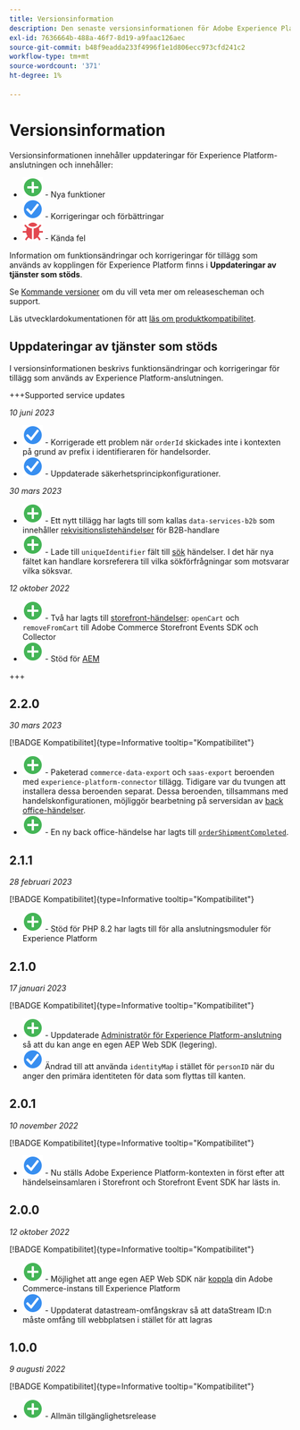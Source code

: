 ```yaml
---
title: Versionsinformation
description: Den senaste versionsinformationen för Adobe Experience Platform Connector från Adobe Commerce.
exl-id: 7636664b-488a-46f7-8d19-a9faac126aec
source-git-commit: b48f9eadda233f4996f1e1d806ecc973cfd241c2
workflow-type: tm+mt
source-wordcount: '371'
ht-degree: 1%

---
```


# Versionsinformation

Versionsinformationen innehåller uppdateringar för Experience Platform-anslutningen och innehåller:

* ![Nytt](../assets/new.svg) - Nya funktioner
* ![Korrigera](../assets/fix.svg) - Korrigeringar och förbättringar
* ![Fel](../assets/bug.svg) - Kända fel

Information om funktionsändringar och korrigeringar för tillägg som används av kopplingen för Experience Platform finns i **Uppdateringar av tjänster som stöds**.

Se [Kommande versioner](https://experienceleague.adobe.com/docs/commerce-operations/release/planning/schedule.html) om du vill veta mer om releasescheman och support.

Läs utvecklardokumentationen för att [läs om produktkompatibilitet](https://experienceleague.adobe.com/docs/commerce-operations/release/product-availability.html).

## Uppdateringar av tjänster som stöds

I versionsinformationen beskrivs funktionsändringar och korrigeringar för tillägg som används av Experience Platform-anslutningen.

+++Supported service updates

_10 juni 2023_

* ![Korrigera](../assets/fix.svg) - Korrigerade ett problem när `orderId` skickades inte i kontexten på grund av prefix i identifieraren för handelsorder.
* ![Korrigera](../assets/fix.svg) - Uppdaterade säkerhetsprincipkonfigurationer.

_30 mars 2023_

* ![Nytt](../assets/new.svg) - Ett nytt tillägg har lagts till som kallas `data-services-b2b` som innehåller [rekvisitionslistehändelser](events.md#b2b-events) för B2B-handlare
* ![Nytt](../assets/new.svg) - Lade till `uniqueIdentifier` fält till [sök](events.md#search-events) händelser. I det här nya fältet kan handlare korsreferera till vilka sökförfrågningar som motsvarar vilka söksvar.

_12 oktober 2022_

* ![Nytt](../assets/new.svg) - Två har lagts till [storefront-händelser](events.md): `openCart` och `removeFromCart` till Adobe Commerce Storefront Events SDK och Collector
* ![Nytt](../assets/new.svg) - Stöd för [AEM](overview.md#aem-support)

+++

## 2.2.0

_30 mars 2023_

[!BADGE Kompatibilitet]{type=Informative tooltip="Kompatibilitet"}

* ![Nytt](../assets/new.svg) - Paketerad `commerce-data-export` och `saas-export` beroenden med `experience-platform-connector` tillägg. Tidigare var du tvungen att installera dessa beroenden separat. Dessa beroenden, tillsammans med handelskonfigurationen, möjliggör bearbetning på serversidan av [back office-händelser](events.md#back-office-events).
* ![Nytt](../assets/new.svg) - En ny back office-händelse har lagts till [`orderShipmentCompleted`](events.md#ordershipmentcompleted).

## 2.1.1

_28 februari 2023_

[!BADGE Kompatibilitet]{type=Informative tooltip="Kompatibilitet"}

* ![Nytt](../assets/new.svg) - Stöd för PHP 8.2 har lagts till för alla anslutningsmoduler för Experience Platform

## 2.1.0

_17 januari 2023_

[!BADGE Kompatibilitet]{type=Informative tooltip="Kompatibilitet"}

* ![Nytt](../assets/new.svg) - Uppdaterade [Administratör för Experience Platform-anslutning](connect-data.md) så att du kan ange en egen AEP Web SDK (legering).
* ![Korrigera](../assets/fix.svg) Ändrad till att använda `identityMap` i stället för `personID` när du anger den primära identiteten för data som flyttas till kanten.

## 2.0.1

_10 november 2022_

[!BADGE Kompatibilitet]{type=Informative tooltip="Kompatibilitet"}

* ![Korrigerat problem](../assets/fix.svg) - Nu ställs Adobe Experience Platform-kontexten in först efter att händelseinsamlaren i Storefront och Storefront Event SDK har lästs in.

## 2.0.0

_12 oktober 2022_

[!BADGE Kompatibilitet]{type=Informative tooltip="Kompatibilitet"}

* ![Nytt](../assets/new.svg) - Möjlighet att ange egen AEP Web SDK när [koppla](connect-data.md) din Adobe Commerce-instans till Experience Platform
* ![Korrigera](../assets/fix.svg) - Uppdaterat datastream-omfångskrav så att dataStream ID:n måste omfång till webbplatsen i stället för att lagras

## 1.0.0

_9 augusti 2022_

[!BADGE Kompatibilitet]{type=Informative tooltip="Kompatibilitet"}

* ![Nytt](../assets/new.svg) - Allmän tillgänglighetsrelease
